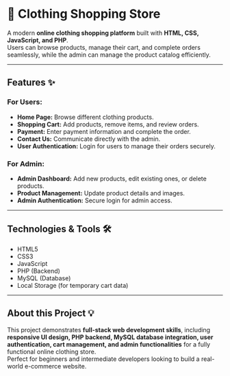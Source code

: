 # 👗 Clothing Shopping Store

A modern **online clothing shopping platform** built with **HTML, CSS, JavaScript, and PHP**.  
Users can browse products, manage their cart, and complete orders seamlessly, while the admin can manage the product catalog efficiently.

---

## Features ✨

### For Users:
- **Home Page:** Browse different clothing products.  
- **Shopping Cart:** Add products, remove items, and review orders.  
- **Payment:** Enter payment information and complete the order.  
- **Contact Us:** Communicate directly with the admin.  
- **User Authentication:** Login for users to manage their orders securely.

### For Admin:
- **Admin Dashboard:** Add new products, edit existing ones, or delete products.  
- **Product Management:** Update product details and images.  
- **Admin Authentication:** Secure login for admin access.

---

## Technologies & Tools 🛠
- HTML5  
- CSS3  
- JavaScript  
- PHP (Backend)  
- MySQL (Database)  
- Local Storage (for temporary cart data)

---

## About this Project 💡
This project demonstrates **full-stack web development skills**, including **responsive UI design, PHP backend, MySQL database integration, user authentication, cart management, and admin functionalities** for a fully functional online clothing store.  
Perfect for beginners and intermediate developers looking to build a real-world e-commerce website.
